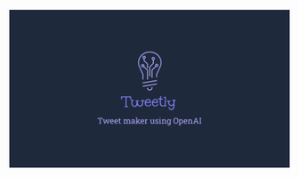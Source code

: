 <p align="center">
  <a href="https://tweetly.vercel.app">
    <img src="./src/lib/assets/wallpaper.png" />
  </a>
</p>
